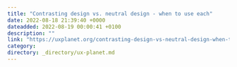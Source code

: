 ```yaml
---
title: "Contrasting design vs. neutral design - when to use each"
date: 2022-08-18 21:39:40 +0000
dateadded: 2022-08-19 00:00:41 +0100
description: ""
link: "https://uxplanet.org/contrasting-design-vs-neutral-design-when-to-use-each-8e85c84ae00c?source=rss----819cc2aaeee0---4"
category:
directory: _directory/ux-planet.md
---
```

